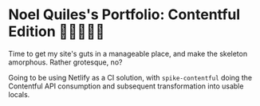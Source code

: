 # Noel Quiles's Portfolio: Contentful Edition 📢📢📢📢📢

Time to get my site's guts in a manageable place, and make the skeleton amorphous.  Rather grotesque, no?

Going to be using Netlify as a CI solution, with `spike-contentful` doing the Contentful API consumption and subsequent transformation into usable locals. 
